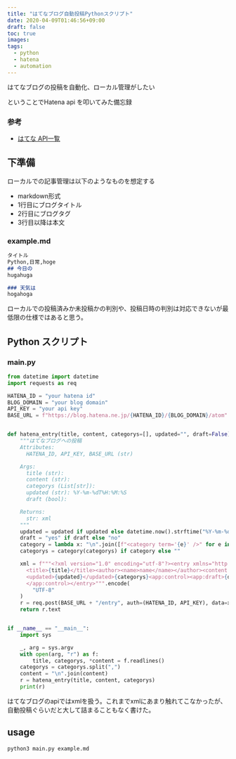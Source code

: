 ```yaml
---
title: "はてなブログ自動投稿Pythonスクリプト"
date: 2020-04-09T01:46:56+09:00
draft: false
toc: true
images:
tags:
  - python
  - hatena
  - automation
---
```


はてなブログの投稿を自動化、ローカル管理がしたい

ということでHatena api を叩いてみた備忘録

### 参考
- [はてな API一覧](http://developer.hatena.ne.jp/ja/documents/apis)

## 下準備

ローカルでの記事管理は以下のようなものを想定する

- markdown形式
- 1行目にブログタイトル
- 2行目にブログタグ
- 3行目以降は本文

### example.md
```markdown
タイトル
Python,日常,hoge
## 今日の
hugahuga

### 天気は
hogahoga
```
ローカルでの投稿済みか未投稿かの判別や、投稿日時の判別は対応できないが最低限の仕様ではあると思う。

## Python スクリプト
### main.py
```python
from datetime import datetime
import requests as req

HATENA_ID = "your hatena id"
BLOG_DOMAIN = "your blog domain"
API_KEY = "your api key"
BASE_URL = f"https://blog.hatena.ne.jp/{HATENA_ID}/{BLOG_DOMAIN}/atom"


def hatena_entry(title, content, categorys=[], updated="", draft=False):
    """はてなブログへの投稿
    Attributes:
      HATENA_ID, API_KEY, BASE_URL (str)

    Args:
      title (str):
      content (str): 
      categorys (List[str]): 
      updated (str): %Y-%m-%dT%H:%M:%S
      draft (bool):

    Returns:
      str: xml
    """
    updated = updated if updated else datetime.now().strftime("%Y-%m-%dT%H:%M:%S")
    draft = "yes" if draft else "no"
    category = lambda x: "\n".join([f"<category term='{e}' />" for e in x])
    categorys = category(categorys) if category else ""

    xml = f"""<?xml version="1.0" encoding="utf-8"?><entry xmlns="http://www.w3.org/2005/Atom" xmlns:app="http://www.w3.org/2007/app">
      <title>{title}</title><author><name>name</name></author><content type="text/markdown">{content}</content>
      <updated>{updated}</updated>{categorys}<app:control><app:draft>{draft}</app:draft>
      </app:control></entry>""".encode(
        "UTF-8"
    )
    r = req.post(BASE_URL + "/entry", auth=(HATENA_ID, API_KEY), data=xml)
    return r.text


if __name__ == "__main__":
    import sys

    _, arg = sys.argv
    with open(arg, "r") as f:
        title, categorys, *content = f.readlines()
    categorys = categorys.split(",")
    content = "\n".join(content)
    r = hatena_entry(title, content, categorys)
    print(r)

```

はてなブログのapiではxmlを扱う。これまでxmlにあまり触れてこなかったが、自動投稿ぐらいだと大して詰まることもなく書けた。

## usage
```
python3 main.py example.md
```
